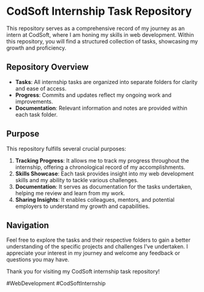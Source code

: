 # CodSoft Internship Task Repository

This repository serves as a comprehensive record of my journey as an intern at CodSoft, where I am honing my skills in web development. Within this repository, you will find a structured collection of tasks, showcasing my growth and proficiency.

## Repository Overview

- **Tasks**: All internship tasks are organized into separate folders for clarity and ease of access.
- **Progress**: Commits and updates reflect my ongoing work and improvements.
- **Documentation**: Relevant information and notes are provided within each task folder.

## Purpose

This repository fulfills several crucial purposes:

1. **Tracking Progress**: It allows me to track my progress throughout the internship, offering a chronological record of my accomplishments.
2. **Skills Showcase**: Each task provides insight into my web development skills and my ability to tackle various challenges.
3. **Documentation**: It serves as documentation for the tasks undertaken, helping me review and learn from my work.
4. **Sharing Insights**: It enables colleagues, mentors, and potential employers to understand my growth and capabilities.

## Navigation

Feel free to explore the tasks and their respective folders to gain a better understanding of the specific projects and challenges I've undertaken. I appreciate your interest in my journey and welcome any feedback or questions you may have.

Thank you for visiting my CodSoft internship task repository!

\#WebDevelopment #CodSoftInternship
